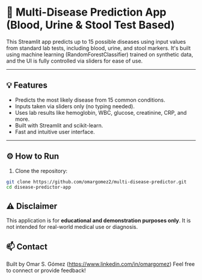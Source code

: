 # 🧬 Multi-Disease Prediction App (Blood, Urine & Stool Test Based)

This Streamlit app predicts up to 15 possible diseases using input values from standard lab tests, including blood, urine, and stool markers. It's built using machine learning (RandomForestClassifier) trained on synthetic data, and the UI is fully controlled via sliders for ease of use.

---

## 💡 Features

- Predicts the most likely disease from 15 common conditions.
- Inputs taken via sliders only (no typing needed).
- Uses lab results like hemoglobin, WBC, glucose, creatinine, CRP, and more.
- Built with Streamlit and scikit-learn.
- Fast and intuitive user interface.

---

## ⚙️ How to Run

1. Clone the repository:

```bash
git clone https://github.com/omargomez2/multi-disease-predictor.git
cd disease-predictor-app
```

## ⚠️ Disclaimer

This application is for **educational and demonstration purposes only**. It is not intended for real-world medical use or diagnosis.


## 📫 Contact

Built by Omar S. Gómez (https://www.linkedin.com/in/omargomez)
Feel free to connect or provide feedback!
